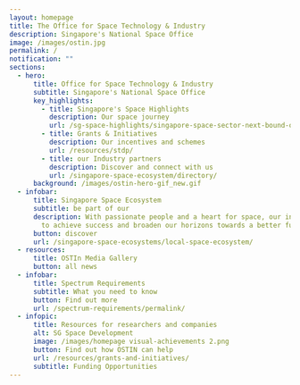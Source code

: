 ```yaml
---
layout: homepage
title: The Office for Space Technology & Industry
description: Singapore's National Space Office
image: /images/ostin.jpg
permalink: /
notification: ""
sections:
  - hero:
      title: Office for Space Technology & Industry
      subtitle: Singapore's National Space Office
      key_highlights:
        - title: Singapore's Space Highlights
          description: Our space journey
          url: /sg-space-highlights/singapore-space-sector-next-bound-of-development/
        - title: Grants & Initiatives
          description: Our incentives and schemes
          url: /resources/stdp/
        - title: our Industry partners
          description: Discover and connect with us
          url: /singapore-space-ecosystem/directory/
      background: /images/ostin-hero-gif_new.gif
  - infobar:
      title: Singapore Space Ecosystem
      subtitle: be part of our
      description: With passionate people and a heart for space, our industry strives
        to achieve success and broaden our horizons towards a better future.
      button: discover
      url: /singapore-space-ecosystems/local-space-ecosystem/
  - resources:
      title: OSTIn Media Gallery
      button: all news
  - infobar:
      title: Spectrum Requirements
      subtitle: What you need to know
      button: Find out more
      url: /spectrum-requirements/permalink/
  - infopic:
      title: Resources for researchers and companies
      alt: SG Space Development
      image: /images/homepage visual-achievements 2.png
      button: Find out how OSTIN can help
      url: /resources/grants-and-initiatives/
      subtitle: Funding Opportunities
---
```

